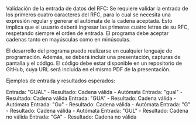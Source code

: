 Validación de la entrada de datos del RFC: Se requiere validar la entrada de los primeros cuatro caracteres del RFC, para lo cual se necesita una expresión regular y generar el autómata de la cadena aceptada. Esto implica que el usuario deberá ingresar las primeras cuatro letras de su RFC, respetando siempre el orden de entrada. El programa debe aceptar cadenas tanto en mayúsculas como en minúsculas.

El desarrollo del programa puede realizarse en cualquier lenguaje de programación. Además, se deberá incluir una presentación, capturas de pantalla y el código. El código debe estar disponible en un repositorio de GitHub, cuya URL será incluida en el mismo PDF de la presentación.

Ejemplos de entrada y resultados esperados:

Entrada: "GUAL" - Resultado: Cadena válida - Autómata
Entrada: "gual" - Resultado: Cadena válida
Entrada: "GUA" - Resultado: Cadena válida - Autómata
Entrada: "Gu" - Resultado: Cadena válida - Autómata
Entrada: "G" - Resultado: Cadena válida - Autómata
Entrada: "GUL" - Resultado: Cadena no válida
Entrada: "GA" - Resultado: Cadena no válida
